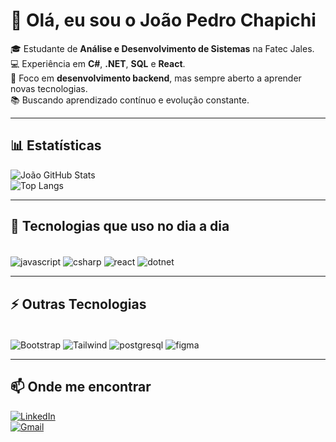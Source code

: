 # 👋 Olá, eu sou o João Pedro Chapichi  

🎓 Estudante de **Análise e Desenvolvimento de Sistemas** na Fatec Jales.  
💻 Experiência em **C#**, **.NET**, **SQL** e **React**.  
🔧 Foco em **desenvolvimento backend**, mas sempre aberto a aprender novas tecnologias.  
📚 Buscando aprendizado contínuo e evolução constante.  

---

## 📊 Estatísticas
![João GitHub Stats](https://github-readme-stats.vercel.app/api?username=joao-pedro-chapichi&show_icons=true&theme=dracula)  
![Top Langs](https://github-readme-stats.vercel.app/api/top-langs/?username=joao-pedro-chapichi&layout=compact&theme=dracula)

---

## 🚀 Tecnologias que uso no dia a dia
<div style="display: inline_block"><br>
    <img align="center" alt="javascript" src="https://img.shields.io/badge/JavaScript-F7DF1E?style=for-the-badge&logo=javascript&logoColor=black"/>
    <img align="center" alt="csharp" src="https://img.shields.io/badge/C%23-239120?style=for-the-badge&logo=c-sharp&logoColor=white"/>
    <img align="center" alt="react" src="https://img.shields.io/badge/React-20232A?style=for-the-badge&logo=react&logoColor=61DAFB"/>
    <img align="center" alt="dotnet" src="https://img.shields.io/badge/.NET-5C2D91?style=for-the-badge&logo=.net&logoColor=white"/>
</div>

---

## ⚡ Outras Tecnologias
<div style="display: inline_block"><br>
    <img align="center" alt="Bootstrap" src="https://img.shields.io/badge/Bootstrap-563D7C?style=for-the-badge&logo=bootstrap&logoColor=white"/>
    <img align="center" alt="Tailwind" src="https://img.shields.io/badge/Tailwind_CSS-38B2AC?style=for-the-badge&logo=tailwind-css&logoColor=white"/>
    <img align="center" alt="postgresql" src="https://img.shields.io/badge/PostgreSQL-316192?style=for-the-badge&logo=postgresql&logoColor=white"/>
    <img align="center" alt="figma" src="https://img.shields.io/badge/Figma-F24E1E?style=for-the-badge&logo=figma&logoColor=white"/>
</div>

---

## 📫 Onde me encontrar
[![LinkedIn](https://img.shields.io/badge/LinkedIn-0A66C2?style=for-the-badge&logo=linkedin&logoColor=white)](SEU-LINKEDIN)  
[![Gmail](https://img.shields.io/badge/-Gmail-D14836?style=for-the-badge&logo=gmail&logoColor=white)](mailto:SEU-EMAIL)
